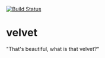 [![Build Status](https://travis-ci.org/sgwoodjr/velvet.svg?branch=master)](https://travis-ci.org/sgwoodjr/velvet)


# velvet
"That's beautiful, what is that velvet?"

